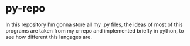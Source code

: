# py-repo

In this repository I'm gonna store all my .py files, the ideas of most of this 
programs are taken from my c-repo and implemented briefly in python, to see 
how different this langages are.
